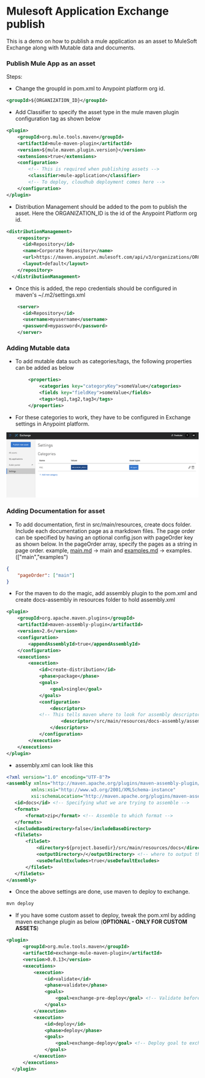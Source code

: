 # Mulesoft Application Exchange publish

This is a demo on how to publish a mule application as an asset to MuleSoft Exchange along with Mutable data and documents.

### Publish Mule App as an asset

Steps:
- Change the groupId in pom.xml to Anypoint platform org id.

```xml
<groupId>${ORGANIZATION_ID}</groupId>
```
-   Add Classifier to specify the asset type in the mule maven plugin configuration tag as shown below

```xml
<plugin>
    <groupId>org.mule.tools.maven</groupId>
    <artifactId>mule-maven-plugin</artifactId>
    <version>${mule.maven.plugin.version}</version>
    <extensions>true</extensions>
    <configuration>
        <!-- This is required when publishing assets -->
        <classifier>mule-application</classifier> 
        <!-- To deploy, cloudhub deployment comes here -->
    </configuration>
</plugin>
```

-   Distribution Management should be added to the pom to publish the asset. Here the ORGANIZATION_ID is the id of the Anypoint Platform org id.

```xml
<distributionManagement>
    <repository>
      <id>Repository</id>
      <name>Corporate Repository</name>
      <url>https://maven.anypoint.mulesoft.com/api/v3/organizations/ORGANIZATION_ID/maven</url>
      <layout>default</layout>
    </repository>
  </distributionManagement>
```

-   Once this is added, the repo credentials should be configured in maven's ~/.m2/settings.xml

```xml
    <server>
      <id>Repository</id>
      <username>myusername</username>
      <password>mypassword</password>
    </server>
```

### Adding Mutable data

-   To add mutable data such as categories/tags, the following properties can be added as below

```xml
		<properties>
			<categories key="categoryKey">someValue</categories>
			<fields key="fieldKey">someValue</fields>
			<tags>tag1,tag2,tag3</tags>
		</properties>
```
- For these categories to work, they have to be configured in Exchange settings in Anypoint platform.

![Exchange Screenshot with custom categories](resources/exchange.png "Exchange Screenshot")


### Adding Documentation for asset

-   To add documentation, first in src/main/resources, create docs folder. Include each documentation page as a markdown files. The page order can be specified by having an optional config.json with pageOrder key as shown below. In the pageOrder array, specify the pages as a string in page order. example, [main.md](http://main.md) → main and [examples.md](http://examples.md) → examples. (["main","examples")

```json
{
	"pageOrder": ["main"]
}
```

-   For the maven to do the magic, add assembly plugin to the pom.xml and create docs-assembly in resources folder to hold assembly.xml

```xml
<plugin>
    <groupId>org.apache.maven.plugins</groupId>
    <artifactId>maven-assembly-plugin</artifactId>
    <version>2.6</version>
    <configuration>
        <appendAssemblyId>true</appendAssemblyId>
    </configuration>
    <executions>
        <execution>
            <id>create-distribution</id>
            <phase>package</phase>
            <goals>
                <goal>single</goal>
            </goals>
            <configuration>
                <descriptors>
			<!-- This tells maven where to look for assembly descriptor.-->
                    <descriptor>/src/main/resources/docs-assembly/assembly.xml</descriptor>
                </descriptors>
            </configuration>
        </execution>
    </executions>
</plugin>
```

-   assembly.xml can look like this

```xml
<?xml version="1.0" encoding="UTF-8"?>
<assembly xmlns="http://maven.apache.org/plugins/maven-assembly-plugin/assembly/1.1.3"
         xmlns:xsi="http://www.w3.org/2001/XMLSchema-instance"
         xsi:schemaLocation="http://maven.apache.org/plugins/maven-assembly-plugin/assembly/1.1.3 http://maven.apache.org/xsd/assembly-1.1.3.xsd">
   <id>docs</id> <!-- Specifying what we are trying to assemble -->
   <formats>
       <format>zip</format> <!-- Assemble to which format -->
   </formats>
   <includeBaseDirectory>false</includeBaseDirectory>
   <fileSets>
       <fileSet>
           <directory>${project.basedir}/src/main/resources/docs</directory> <!-- Location of markdown files -->
           <outputDirectory>/</outputDirectory> <!-- where to output the built zip -->
           <useDefaultExcludes>true</useDefaultExcludes>
       </fileSet>
   </fileSets>
</assembly>
```

-   Once the above settings are done, use maven to deploy to exchange.

```bash
mvn deploy
```

-   If you have some custom asset to deploy, tweak the pom.xml by adding maven exchange plugin as below (**OPTIONAL - ONLY FOR CUSTOM ASSETS**)

```xml
<plugin>
      <groupId>org.mule.tools.maven</groupId>
      <artifactId>exchange-mule-maven-plugin</artifactId>
      <version>0.0.13</version>
      <executions>
          <execution>
              <id>validate</id>
              <phase>validate</phase>
              <goals>
                  <goal>exchange-pre-deploy</goal> <!-- Validate before deploying to exchange-->
              </goals>
          </execution>
          <execution>
              <id>deploy</id>
              <phase>deploy</phase>
              <goals>
                  <goal>exchange-deploy</goal> <!-- Deploy goal to exchange -->
              </goals>
          </execution>
      </executions>
  </plugin>
```
